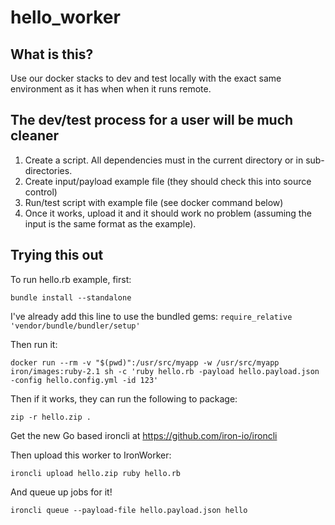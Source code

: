 hello_worker
============

## What is this?

Use our docker stacks to dev and test locally with the exact same environment as it has when when it runs remote. 


## The dev/test process for a user will be much cleaner

1. Create a script. All dependencies must in the current directory or in sub-directories.
2. Create input/payload example file (they should check this into source control)
3. Run/test script with example file (see docker command below)
4. Once it works, upload it and it should work no problem (assuming the input is the same format as the example).

## Trying this out

To run hello.rb example, first:

```
bundle install --standalone
```

I've already add this line to use the bundled gems: `require_relative 'vendor/bundle/bundler/setup'`

Then run it: 

```
docker run --rm -v "$(pwd)":/usr/src/myapp -w /usr/src/myapp iron/images:ruby-2.1 sh -c 'ruby hello.rb -payload hello.payload.json -config hello.config.yml -id 123'
```

Then if it works, they can run the following to package:

```
zip -r hello.zip .
```

Get the new Go based ironcli at https://github.com/iron-io/ironcli

Then upload this worker to IronWorker:

```
ironcli upload hello.zip ruby hello.rb
```

And queue up jobs for it!

```
ironcli queue --payload-file hello.payload.json hello
```


